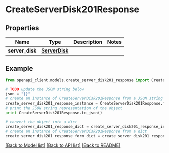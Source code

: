 # CreateServerDisk201Response


## Properties
Name | Type | Description | Notes
------------ | ------------- | ------------- | -------------
**server_disk** | [**ServerDisk**](ServerDisk.md) |  | 

## Example

```python
from openapi_client.models.create_server_disk201_response import CreateServerDisk201Response

# TODO update the JSON string below
json = "{}"
# create an instance of CreateServerDisk201Response from a JSON string
create_server_disk201_response_instance = CreateServerDisk201Response.from_json(json)
# print the JSON string representation of the object
print CreateServerDisk201Response.to_json()

# convert the object into a dict
create_server_disk201_response_dict = create_server_disk201_response_instance.to_dict()
# create an instance of CreateServerDisk201Response from a dict
create_server_disk201_response_form_dict = create_server_disk201_response.from_dict(create_server_disk201_response_dict)
```
[[Back to Model list]](../README.md#documentation-for-models) [[Back to API list]](../README.md#documentation-for-api-endpoints) [[Back to README]](../README.md)



